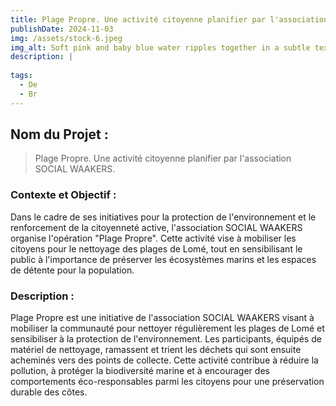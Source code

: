```yaml
---
title: Plage Propre. Une activité citoyenne planifier par l'association SOCIAL WAAKERS.
publishDate: 2024-11-03 
img: /assets/stock-6.jpeg
img_alt: Soft pink and baby blue water ripples together in a subtle texture.
description: |
 
tags:
  - De
  - Br
---
```


## Nom du Projet : 

> Plage Propre. Une activité citoyenne planifier par l'association SOCIAL WAAKERS.


### Contexte et Objectif : 

Dans le cadre de ses initiatives pour la protection de l'environnement et le renforcement de la citoyenneté active, l'association SOCIAL WAAKERS organise l'opération "Plage Propre". Cette activité vise à mobiliser les citoyens pour le nettoyage des plages de Lomé, tout en sensibilisant le public à l'importance de préserver les écosystèmes marins et les espaces de détente pour la population.


### Description :
Plage Propre est une initiative de l'association SOCIAL WAAKERS visant à mobiliser la communauté pour nettoyer régulièrement les plages de Lomé et sensibiliser à la protection de l'environnement. Les participants, équipés de matériel de nettoyage, ramassent et trient les déchets qui sont ensuite acheminés vers des points de collecte. Cette activité contribue à réduire la pollution, à protéger la biodiversité marine et à encourager des comportements éco-responsables parmi les citoyens pour une préservation durable des côtes.
